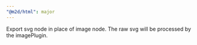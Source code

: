 ```yaml
---
"@m2d/html": major
---
```


Export svg node in place of image node. The raw svg will be processed by the imagePlugin.
